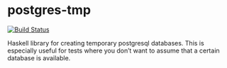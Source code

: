 # postgres-tmp

[![Build Status](https://travis-ci.org/cocreature/postgres-tmp.svg?branch=master)](https://travis-ci.org/cocreature/postgres-tmp)

Haskell library for creating temporary postgresql databases. This is
especially useful for tests where you don’t want to assume that a
certain database is available.
